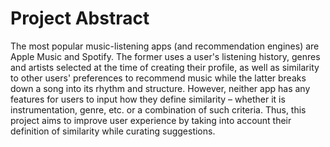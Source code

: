 # Project Abstract

The most popular music-listening apps (and recommendation engines) are Apple Music and Spotify. The former uses a user's listening history, genres and artists selected at the time of creating their profile, as well as similarity to other users' preferences to recommend music while the latter breaks down a song into its rhythm and structure. However, neither app has any features for users to input how they define similarity – whether it is instrumentation, genre, etc. or a combination of such criteria.  Thus, this project aims to improve user experience by taking into account their definition of similarity while curating suggestions.
